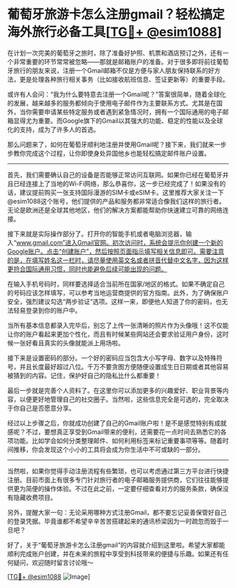 # 葡萄牙旅游卡怎么注册gmail？轻松搞定海外旅行必备工具[[TG💪+ @esim1088](https://t.me/s/esim1088)]

在计划一次完美的葡萄牙之旅时，除了准备好护照、机票和酒店预订之外，还有一个非常重要的环节常常被忽略——那就是邮箱账户的准备。对于很多即将前往葡萄牙旅行的朋友来说，注册一个Gmail邮箱不仅是方便与家人朋友保持联系的好方法，更是处理各种旅行相关事务（比如接收航班信息、签证更新等）的重要手段。

或许有人会问：“我为什么要特意去注册一个Gmail呢？”答案很简单，随着全球化的发展，越来越多的服务都倾向于使用电子邮件作为主要联系方式。尤其是在国外，当你需要申请某些特定服务或者遇到紧急情况时，拥有一个国际通用的电子邮箱显得尤为重要。而Google旗下的Gmail以其强大的功能、稳定的性能以及全球化的支持，成为了许多人的首选。

那么问题来了，如何在葡萄牙顺利地注册并使用Gmail呢？接下来，我们就来一步步教你完成这个过程，让你即使身处异国他乡也能轻松搞定邮件账户设置。

---

首先，我们需要确认自己的设备是否能够正常访问互联网。如果你已经在葡萄牙并且已经连接上了当地的Wi-Fi网络，那么恭喜你，这一步已经完成了！如果没有的话，建议提前购买一张支持国际漫游的SIM卡或eSIM卡。这里推荐大家关注一下@esim1088这个账号，他们提供的产品和服务都非常适合像我们这样的旅行者。无论是欧洲还是全球其他地区，他们的解决方案都能帮助你快速建立可靠的网络连接。

接下来就是实际操作部分了。打开你的智能手机或者电脑浏览器，输入“www.gmail.com”进入Gmail官网。初次访问时，系统会提示你创建一个新的Google账户。点击“创建账户”，然后按照页面指示填写相关信息即可。需要注意的是，在填写姓名这一栏时，请尽量使用英文名或者拼音代替中文名字，因为这样更符合国际通用习惯，同时也能避免后续可能出现的问题。

在输入手机号码时，同样要选择适合当前所在国家/地区的格式。如果不确定自己的号码应该怎样填写，可以参考当地运营商提供的官方指南。此外，为了确保账户安全，强烈建议勾选“两步验证”选项。这样一来，即便他人知道了你的密码，也无法轻易登录到你的账户中。

当所有基本信息都录入完毕后，别忘了上传一张清晰的照片作为头像哦！这不仅能让你的账户看起来更加个性化，而且有时候某些网站还会要求验证用户身份，这时候一张好看且真实的头像就能派上用场啦。

接下来是设置密码的部分。一个好的密码应当包含大小写字母、数字以及特殊符号，并且长度最好超过八位。千万不要贪图方便随便设置成生日日期或者其他容易被猜到的内容。记住，保护好自己的隐私比什么都重要！

最后一步就是完善个人资料了。在这里你可以添加更多的兴趣爱好、职业背景等内容，以便更好地管理自己的社交圈子。当然啦，这些信息完全是可选的，完全取决于你自己是否愿意分享。

经过以上步骤之后，你就成功创建了自己的Gmail账户啦！是不是感觉特别有成就感呢？不过，要想真正享受到Gmail带来的便利，还需要花一点时间去熟悉它的各项功能。比如学会如何分类整理邮件、如何利用标签来标记重要事项等等。随着时间推移，你会发现这个小小的工具将会成为你生活中不可或缺的一部分。

---

当然啦，如果你觉得手动注册流程有些繁琐，也可以考虑通过第三方平台进行快捷注册。目前市面上有很多专门针对旅行者的电子邮箱服务提供商，它们往往能够提供更为简便的操作体验。不过在此之前，一定要仔细查看对方的服务条款，确保没有隐藏收费项目。

另外，提醒大家一句：无论采用哪种方式注册Gmail，都不要忘记妥善保管好自己的登录凭据。毕竟谁都不希望辛辛苦苦搭建起来的通讯桥梁因为一时疏忽而毁于一旦吧？

好了，关于“葡萄牙旅游卡怎么注册gmail”的内容就介绍到这里啦。希望大家都能顺利完成账户创建，并在未来的旅程中享受到科技带来的便捷与乐趣。如果还有任何疑问，欢迎随时留言讨论哦～

[[TG💪+ @esim1088](https://t.me/s/esim1088) ![Image](https://i.postimg.cc/4NQfJmqS/Snipaste-2025-05-13-00-14-12.png)]